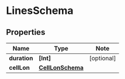 
# LinesSchema

## Properties

Name | Type | Note
---- | ---- | ----
**duration** | **[Int]** | [optional] 
**cellLon** | [**CellLonSchema**](CellLonSchema.md) | 

